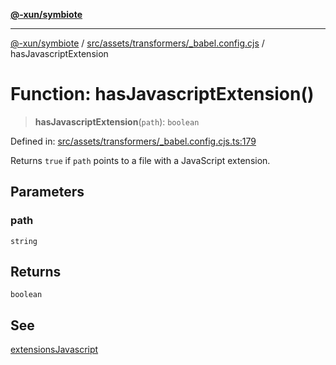 [**@-xun/symbiote**](../../../../../README.md)

***

[@-xun/symbiote](../../../../../README.md) / [src/assets/transformers/\_babel.config.cjs](../README.md) / hasJavascriptExtension

# Function: hasJavascriptExtension()

> **hasJavascriptExtension**(`path`): `boolean`

Defined in: [src/assets/transformers/\_babel.config.cjs.ts:179](https://github.com/Xunnamius/symbiote/blob/1546ab8527a571efe54081d7614bd35a9d6e0c3c/src/assets/transformers/_babel.config.cjs.ts#L179)

Returns `true` if `path` points to a file with a JavaScript extension.

## Parameters

### path

`string`

## Returns

`boolean`

## See

[extensionsJavascript](../variables/extensionsJavascript.md)
